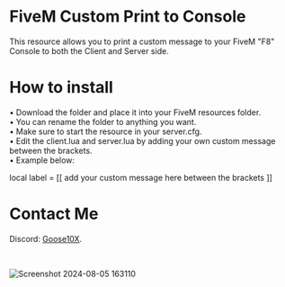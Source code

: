 # FiveM Custom Print to Console

This resource allows you to print a custom message to your FiveM "F8" Console to both the Client and Server side. <br>

# How to install
• Download the folder and place it into your FiveM resources folder. <br>
• You can rename the folder to anything you want. <br>
• Make sure to start the resource in your server.cfg. <br>
• Edit the client.lua and server.lua by adding your own custom message between the brackets. <br>
• Example below: <br>

local label =
[[ 
add your custom message here between the brackets
]] 
<br>


# Contact Me
Discord: [Goose10X](https://discord.gg/VKamh4WUV5).

<br>

![Screenshot 2024-08-05 163110](https://github.com/user-attachments/assets/ef313f9e-58a0-4e9b-9834-1d0ca66a48d4)
